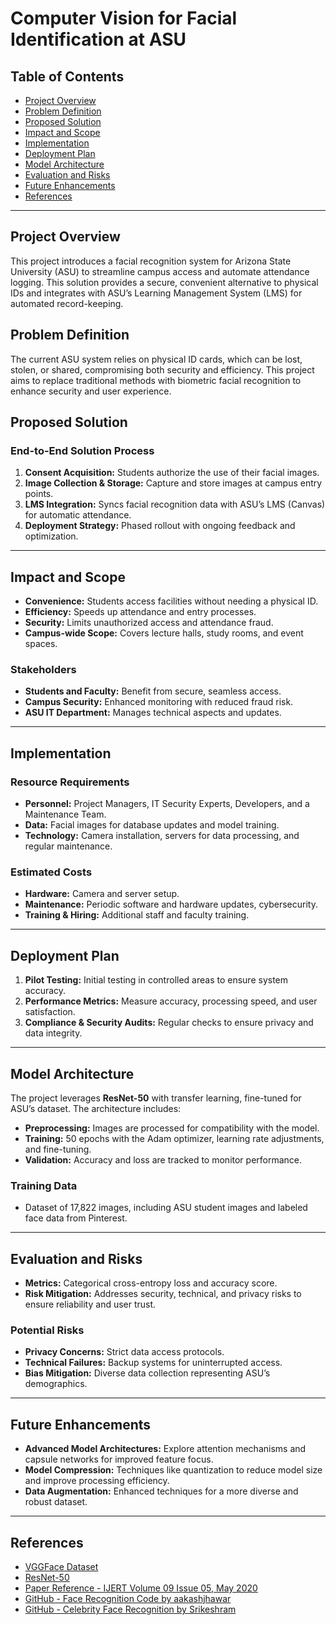 # Computer Vision for Facial Identification at ASU

## Table of Contents
- [Project Overview](#project-overview)
- [Problem Definition](#problem-definition)
- [Proposed Solution](#proposed-solution)
- [Impact and Scope](#impact-and-scope)
- [Implementation](#implementation)
- [Deployment Plan](#deployment-plan)
- [Model Architecture](#model-architecture)
- [Evaluation and Risks](#evaluation-and-risks)
- [Future Enhancements](#future-enhancements)
- [References](#references)

---

## Project Overview
This project introduces a facial recognition system for Arizona State University (ASU) to streamline campus access and automate attendance logging. This solution provides a secure, convenient alternative to physical IDs and integrates with ASU’s Learning Management System (LMS) for automated record-keeping.

## Problem Definition
The current ASU system relies on physical ID cards, which can be lost, stolen, or shared, compromising both security and efficiency. This project aims to replace traditional methods with biometric facial recognition to enhance security and user experience.

## Proposed Solution

### End-to-End Solution Process
1. **Consent Acquisition:** Students authorize the use of their facial images.
2. **Image Collection & Storage:** Capture and store images at campus entry points.
3. **LMS Integration:** Syncs facial recognition data with ASU’s LMS (Canvas) for automatic attendance.
4. **Deployment Strategy:** Phased rollout with ongoing feedback and optimization.

---

## Impact and Scope

- **Convenience:** Students access facilities without needing a physical ID.
- **Efficiency:** Speeds up attendance and entry processes.
- **Security:** Limits unauthorized access and attendance fraud.
- **Campus-wide Scope:** Covers lecture halls, study rooms, and event spaces.

### Stakeholders
- **Students and Faculty:** Benefit from secure, seamless access.
- **Campus Security:** Enhanced monitoring with reduced fraud risk.
- **ASU IT Department:** Manages technical aspects and updates.

---

## Implementation

### Resource Requirements
- **Personnel:** Project Managers, IT Security Experts, Developers, and a Maintenance Team.
- **Data:** Facial images for database updates and model training.
- **Technology:** Camera installation, servers for data processing, and regular maintenance.

### Estimated Costs
- **Hardware:** Camera and server setup.
- **Maintenance:** Periodic software and hardware updates, cybersecurity.
- **Training & Hiring:** Additional staff and faculty training.

---

## Deployment Plan

1. **Pilot Testing:** Initial testing in controlled areas to ensure system accuracy.
2. **Performance Metrics:** Measure accuracy, processing speed, and user satisfaction.
3. **Compliance & Security Audits:** Regular checks to ensure privacy and data integrity.

---

## Model Architecture

The project leverages **ResNet-50** with transfer learning, fine-tuned for ASU’s dataset. The architecture includes:
- **Preprocessing:** Images are processed for compatibility with the model.
- **Training:** 50 epochs with the Adam optimizer, learning rate adjustments, and fine-tuning.
- **Validation:** Accuracy and loss are tracked to monitor performance.

### Training Data
- Dataset of 17,822 images, including ASU student images and labeled face data from Pinterest.

---

## Evaluation and Risks

- **Metrics:** Categorical cross-entropy loss and accuracy score.
- **Risk Mitigation:** Addresses security, technical, and privacy risks to ensure reliability and user trust.

### Potential Risks
- **Privacy Concerns:** Strict data access protocols.
- **Technical Failures:** Backup systems for uninterrupted access.
- **Bias Mitigation:** Diverse data collection representing ASU’s demographics.

---

## Future Enhancements

- **Advanced Model Architectures:** Explore attention mechanisms and capsule networks for improved feature focus.
- **Model Compression:** Techniques like quantization to reduce model size and improve processing efficiency.
- **Data Augmentation:** Enhanced techniques for a more diverse and robust dataset.

---

## References
- [VGGFace Dataset](https://exposing.ai/vgg_face/)
- [ResNet-50](https://pytorch.org/hub/nvidia_deeplearningexamples_resnet50/)
- [Paper Reference - IJERT Volume 09 Issue 05, May 2020](https://www.ijert.org/volume-09-issue-05-may-2020)
- [GitHub - Face Recognition Code by aakashjhawar](https://github.com/aakashjhawar/face-recognition-using-deep-learning)
- [GitHub - Celebrity Face Recognition by Srikeshram](https://github.com/Srikeshram/Celebrity-Face-Recognition)

